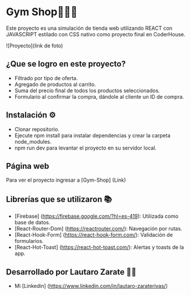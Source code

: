# Gym Shop🏋🏼‍♂️

Este proyecto es una simulación de tienda web utilizando REACT con JAVASCRIPT estilado con CSS nativo como proyecto final en CoderHouse.

![Proyecto](link de foto)

## ¿Que se logro en este proyecto?

- Filtrado por tipo de oferta.
- Agregado de productos al carrito.
- Suma del precio final de todos los productos seleccionados.
- Formulario al confirmar la compra, dándole al cliente un ID de compra.


## Instalación ⚙️

- Clonar repositorio.
- Ejecute npm install para instalar dependencias y crear la carpeta node_modules.
- npm run dev para levantar el proyecto en su servidor local.

## Página web

Para ver el proyecto ingresar a [Gym-Shop] (Link)

## Librerías que se utilizaron 📚

- [Firebase] (https://firebase.google.com/?hl=es-419): Utilizada como base de datos.
- [React-Router-Dom] (https://reactrouter.com/): Navegación por rutas.
- [React-Hook-Form] (https://react-hook-form.com/): Validación de formularios.
- [React-Hot-Toast] (https://react-hot-toast.com/): Alertas y toasts de la app.

## Desarrollado por Lautaro Zarate 👦🏽
- Mi [Linkedin] (https://www.linkedin.com/in/lautaro-zaraterivas/)